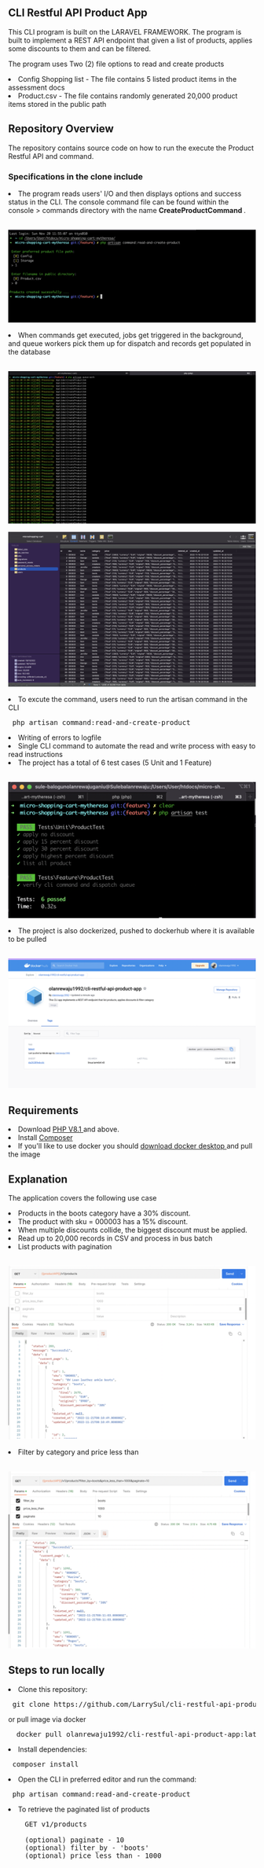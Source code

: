 ## CLI Restful API Product App


This CLI program is built on the LARAVEL FRAMEWORK. The program is built to implement a REST API endpoint that given a list of products, applies some discounts to them and can be filtered.


<p> The program uses Two (2) file options to read and create products </p>

<li> Config Shopping list - The file contains 5 listed product items in the assessment docs </li>

<li> Product.csv - The file contains randomly generated 20,000 product items stored in the public path  </li>


## Repository Overview 

The repository contains source code on how to run the execute the Product Restful API and command. 

### Specifications in the clone include

<li> The program reads users' I/O  and then displays options and success status in the CLI. The console command file can be found within the console > commands directory with the name <b> CreateProductCommand </b>. </li> </br>

![Screenshot of read write operation via the CLI](https://github.com/LarrySul/cli-restful-api-product-app/blob/feature/public/screenshots/process.png)

<li>  When commands get executed, jobs get triggered in the background, and queue workers pick them up for dispatch and records get populated in the database</li> <br>

![Screenshot of background jobs](https://github.com/LarrySul/cli-restful-api-product-app/blob/feature/public/screenshots/job.png)

![Screenshot of database records](https://github.com/LarrySul/cli-restful-api-product-app/blob/feature/public/screenshots/database.png)


<li>To excute the command, users need to run the artisan command in the CLI </li>

<pre> php artisan command:read-and-create-product </pre>

<li> Writing of errors to logfile </li>

<li> Single CLI command to automate the read and write process with easy to read instructions </li>

<li> The project has a total of 6 test cases (5 Unit and 1 Feature) </li> <br>

![Screenshot of test cases ](https://github.com/LarrySul/cli-restful-api-product-app/blob/feature/public/screenshots/test.png)

<li> The project is also dockerized, pushed to dockerhub where it is available to be pulled </li> <br>

![Screenshot of dockerized project ](https://github.com/LarrySul/cli-restful-api-product-app/blob/feature/public/screenshots/docker.png)

## Requirements 

<li> Download <a href="https://www.php.net/downloads.php"> PHP V8.1 </a> and above. </li>

<li> Install <a href="https://getcomposer.org/download/"> Composer </a> </li>

<li> If you'll like to use docker you should <a href="https://www.docker.com/products/docker-desktop/" >download docker desktop </a> and pull the image </li>


## Explanation

The application covers the following use case

<li> Products in the boots category have a 30% discount.</li>
<li> The product with sku = 000003 has a 15% discount. </li>
<li> When multiple discounts collide, the biggest discount must be applied. </li>
<li> Read up to 20,000 records in CSV and process in bus batch </li>
<li> List products with pagination </li> <br>

![Screenshot of pagination product list ](https://github.com/LarrySul/cli-restful-api-product-app/blob/feature/public/screenshots/list.png)


<li > Filter by category and price less than </li> <br>

![Screenshot of query result ](https://github.com/LarrySul/cli-restful-api-product-app/blob/feature/public/screenshots/query.png)


## Steps to run locally 

<li> Clone this repository: </li>

<pre> git clone https://github.com/LarrySul/cli-restful-api-product-app </pre> or pull image via docker

<pre>  docker pull olanrewaju1992/cli-restful-api-product-app:latest </pre>

<li> Install dependencies: </li>

<pre> composer install </pre>

<li> Open the CLI in preferred editor and run the command: </li>

<pre> php artisan command:read-and-create-product </pre>

<li> To retrieve the paginated list of products  </li>

<pre>
    GET v1/products 

    (optional) paginate - 10 
    (optional) filter_by - 'boots' 
    (optional) price_less_than - 1000
</pre>
